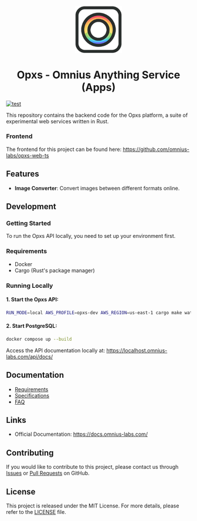 <p align="center">
<img width="128" src="https://github.com/omnius-labs/opxs-apps-rs/blob/main/docs/logo.png?raw=true" alt="Opxs logo">
</p>

<h1 align="center">Opxs - Omnius Anything Service (Apps)</h1>

[![test](https://github.com/omnius-labs/opxs-apps-rs/actions/workflows/test.yml/badge.svg?branch=main)](https://github.com/omnius-labs/opxs-apps-rs/actions/workflows/test.yml)

This repository contains the backend code for the Opxs platform, a suite of experimental web services written in Rust.

### Frontend

The frontend for this project can be found here:
https://github.com/omnius-labs/opxs-web-ts

## Features

- **Image Converter**: Convert images between different formats online.

## Development

### Getting Started

To run the Opxs API locally, you need to set up your environment first.

### Requirements

- Docker
- Cargo (Rust's package manager)

### Running Locally

#### 1. Start the Opxs API:

```sh
RUN_MODE=local AWS_PROFILE=opxs-dev AWS_REGION=us-east-1 cargo make watch
```

#### 2. Start PostgreSQL:

```sh
docker compose up --build
```

Access the API documentation locally at:
https://localhost.omnius-labs.com/api/docs/

## Documentation

- [Requirements](./docs/requirements/index.adoc)
- [Specifications](./docs/specifications/index.adoc)
- [FAQ](./docs/faq.md)

## Links

- Official Documentation: https://docs.omnius-labs.com/

## Contributing

If you would like to contribute to this project, please contact us through [Issues](https://github.com/omnius-labs/opxs-apps-rs/issues) or [Pull Requests](https://github.com/omnius-labs/opxs-apps-rs/pulls) on GitHub.

## License

This project is released under the MIT License. For more details, please refer to the [LICENSE](LICENSE.txt) file.
